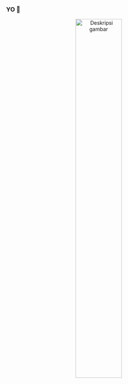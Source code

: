### YO 👋
<p align="center">
  <img src="https://cdn.kibrispdr.org/data/1781/harimau-gif-18.gif" alt="Deskripsi gambar" width="50%">
</p>
